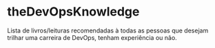 # theDevOpsKnowledge
Lista de livros/leituras recomendadas à todas as pessoas que desejam trilhar uma carreira de DevOps, tenham experiência ou não.
